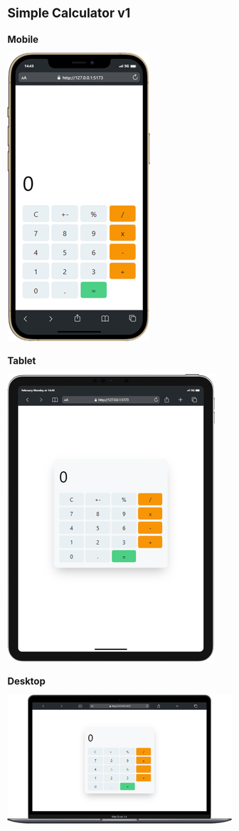 # Simple Calculator v1

## Mobile
![Mobile View](ui/mobile.png)

## Tablet
![Tablet View](ui/tablet.png)

## Desktop
![Desktop View](ui/desktop.png)